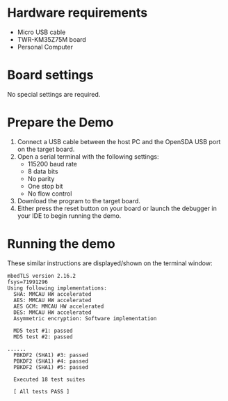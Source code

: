 Hardware requirements
=====================
- Micro USB cable
- TWR-KM35Z75M board
- Personal Computer

Board settings
============
No special settings are required.

Prepare the Demo
===============
1.  Connect a USB cable between the host PC and the OpenSDA USB port on the target board.
2.  Open a serial terminal with the following settings:
    - 115200 baud rate
    - 8 data bits
    - No parity
    - One stop bit
    - No flow control
3.  Download the program to the target board.
4.  Either press the reset button on your board or launch the debugger in your IDE to begin running the demo.

Running the demo
================
These similar instructions are displayed/shown on the terminal window:
~~~~~~~~~~~~~~~~~~~~~~~~~~~~~~~~~~~~~~~~~
mbedTLS version 2.16.2
fsys=71991296
Using following implementations:
  SHA: MMCAU HW accelerated
  AES: MMCAU HW accelerated
  AES GCM: MMCAU HW accelerated
  DES: MMCAU HW accelerated
  Asymmetric encryption: Software implementation

  MD5 test #1: passed
  MD5 test #2: passed
  
......
  PBKDF2 (SHA1) #3: passed
  PBKDF2 (SHA1) #4: passed
  PBKDF2 (SHA1) #5: passed

  Executed 18 test suites

  [ All tests PASS ]

  